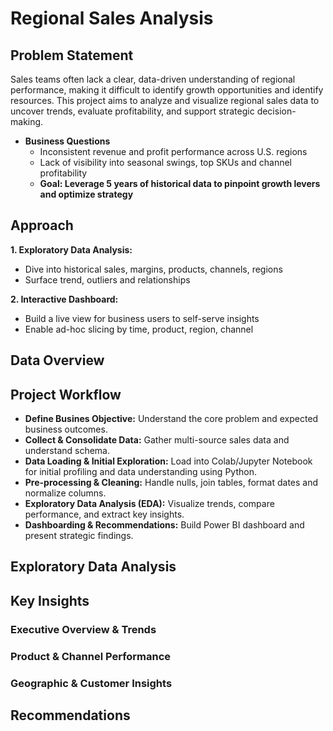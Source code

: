 # Regional Sales Analysis
## Problem Statement
Sales teams often lack a clear, data-driven understanding of regional performance, making it difficult to identify growth opportunities and identify resources. This project aims to analyze and visualize regional sales data to uncover trends, evaluate profitability, and support strategic decision-making.
* **Business Questions**
  - Inconsistent revenue and profit performance across U.S. regions
  - Lack of visibility into seasonal swings, top SKUs and channel profitability
  - **Goal: Leverage 5 years of historical data to pinpoint growth levers and optimize strategy**
## Approach
**1. Exploratory Data Analysis:**
  - Dive into historical sales, margins, products, channels, regions
  - Surface trend, outliers and relationships

**2. Interactive Dashboard:**
  - Build a live view for business users to self-serve insights
  - Enable ad-hoc slicing by time, product, region, channel
## Data Overview
## Project Workflow
* **Define Busines Objective:** Understand the core problem and expected business outcomes.
* **Collect & Consolidate Data:** Gather multi-source sales data and understand schema.
* **Data Loading & Initial Exploration:** Load into Colab/Jupyter Notebook for initial profiling and data understanding using Python.
* **Pre-processing & Cleaning:** Handle nulls, join tables, format dates and normalize columns.
* **Exploratory Data Analysis (EDA):** Visualize trends, compare performance, and extract key insights.
* **Dashboarding & Recommendations:** Build Power BI dashboard and present strategic findings.
## Exploratory Data Analysis
## Key Insights
### Executive Overview & Trends
### Product & Channel Performance
### Geographic & Customer Insights
## Recommendations
